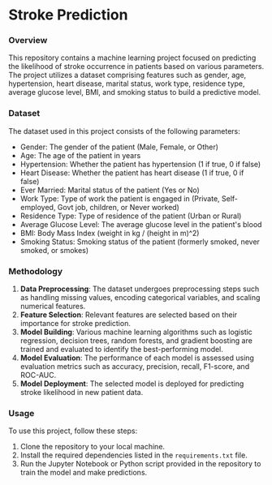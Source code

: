 # Stroke Prediction

### Overview
This repository contains a machine learning project focused on predicting the likelihood of stroke occurrence in patients based on various parameters. The project utilizes a dataset comprising features such as gender, age, hypertension, heart disease, marital status, work type, residence type, average glucose level, BMI, and smoking status to build a predictive model.

### Dataset
The dataset used in this project consists of the following parameters:
- Gender: The gender of the patient (Male, Female, or Other)
- Age: The age of the patient in years
- Hypertension: Whether the patient has hypertension (1 if true, 0 if false)
- Heart Disease: Whether the patient has heart disease (1 if true, 0 if false)
- Ever Married: Marital status of the patient (Yes or No)
- Work Type: Type of work the patient is engaged in (Private, Self-employed, Govt job, children, or Never worked)
- Residence Type: Type of residence of the patient (Urban or Rural)
- Average Glucose Level: The average glucose level in the patient's blood
- BMI: Body Mass Index (weight in kg / (height in m)^2)
- Smoking Status: Smoking status of the patient (formerly smoked, never smoked, or smokes)

### Methodology
1. **Data Preprocessing**: The dataset undergoes preprocessing steps such as handling missing values, encoding categorical variables, and scaling numerical features.
2. **Feature Selection**: Relevant features are selected based on their importance for stroke prediction.
3. **Model Building**: Various machine learning algorithms such as logistic regression, decision trees, random forests, and gradient boosting are trained and evaluated to identify the best-performing model.
4. **Model Evaluation**: The performance of each model is assessed using evaluation metrics such as accuracy, precision, recall, F1-score, and ROC-AUC.
5. **Model Deployment**: The selected model is deployed for predicting stroke likelihood in new patient data.

### Usage
To use this project, follow these steps:
1. Clone the repository to your local machine.
2. Install the required dependencies listed in the `requirements.txt` file.
3. Run the Jupyter Notebook or Python script provided in the repository to train the model and make predictions.



